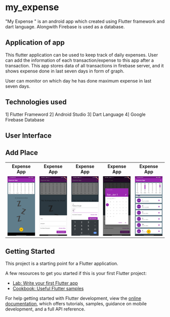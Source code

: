# my_expense

"My Expense " is an android app which created using Flutter framework and dart language.
Alongwith Firebase is used as a database.

## Application of app
This flutter application can be used to keep track of daily expenses. User can add the information of each transaction/expense to this app after a transaction.
This app stores data of all transactions in firebase server, and it shows expense done in last seven days in form of graph.

User can monitor on which day he has done maximum expense in last seven days.

## Technologies used
1] Flutter Frameword
2] Android Studio
3] Dart Language
4] Google Firebase Database

## User Interface
## Add Place
<table>
  <tr>
	<th>Expense App</th>
	<th>Expense App</th>
	<th>Expense App</th>
	<th>Expense App</th>
	<th>Expense App</th>
  </tr>
  <tr>
	<td> <img src="https://github.com/vinodpatildev/MoneyExpenseApp/blob/master/screenshots%20of%20app/flutter_01.png" width="250" /> </td>
	<td> <img src="https://github.com/vinodpatildev/MoneyExpenseApp/blob/master/screenshots%20of%20app/flutter_02.jpg" width="250" /> </td>
	<td> <img src="https://github.com/vinodpatildev/MoneyExpenseApp/blob/master/screenshots%20of%20app/flutter_03.jpg" width="250" /> </td>
	<td> <img src="https://github.com/vinodpatildev/MoneyExpenseApp/blob/master/screenshots%20of%20app/flutter_04.jpg" width="250" /> </td>
	<td> <img src="https://github.com/vinodpatildev/MoneyExpenseApp/blob/master/screenshots%20of%20app/flutter_05.png" width="250" /> </td>
	
  </tr>
</table>


## Getting Started

This project is a starting point for a Flutter application.

A few resources to get you started if this is your first Flutter project:

- [Lab: Write your first Flutter app](https://docs.flutter.dev/get-started/codelab)
- [Cookbook: Useful Flutter samples](https://docs.flutter.dev/cookbook)

For help getting started with Flutter development, view the
[online documentation](https://docs.flutter.dev/), which offers tutorials,
samples, guidance on mobile development, and a full API reference.
